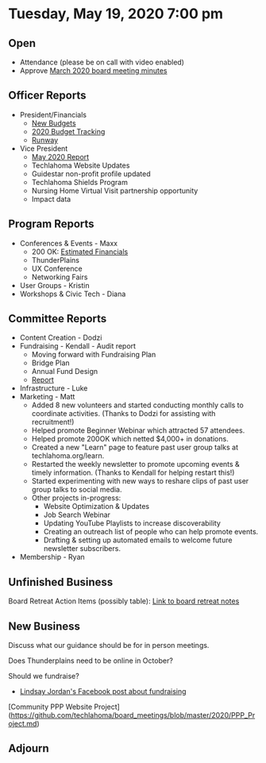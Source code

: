 # Tuesday, May 19, 2020 7:00 pm

## Open

- Attendance (please be on call with video enabled)
- Approve [March 2020 board meeting minutes](https://github.com/techlahoma/board_meetings/blob/master/2020/03_march_minutes.md)

## Officer Reports

- President/Financials
  - [New Budgets](https://docs.google.com/spreadsheets/d/1NgAvuGxFSfb76F_y2eXPzNShjrD6bIv7DzNp_e3c1rQ/edit?usp=sharing)
  - [2020 Budget Tracking](https://docs.google.com/spreadsheets/d/10KlK1Yb6_Gp2sAZvnNZ5tbD08TMlkY_XINKqSM74CLo/edit?usp=sharing)
  - [Runway](https://docs.google.com/spreadsheets/d/1KJwYtzZFRyrqAQlxPbul3t5pmGXcjS-y4NlijMAU0Lk/edit?usp=sharing)
- Vice President
  - [May 2020 Report](https://drive.google.com/file/d/163pLAbEZ7Lz9RmA-gpThKrVqZqBq3Coa/view?usp=sharing)
  - Techlahoma Website Updates
  - Guidestar non-profit profile updated
  - Techlahoma Shields Program
  - Nursing Home Virtual Visit partnership opportunity
  - Impact data

## Program Reports

- Conferences & Events - Maxx
  - 200 OK: [Estimated Financials](https://docs.google.com/spreadsheets/d/1DjUQJal_97MIfLKoy58VMkd8hP6wVNp7olnTHlXDkGE/edit?usp=sharing)
  - ThunderPlains
  - UX Conference
  - Networking Fairs
- User Groups - Kristin
- Workshops & Civic Tech - Diana

## Committee Reports

- Content Creation - Dodzi
- Fundraising - Kendall - Audit report
  - Moving forward with Fundraising Plan
  - Bridge Plan
  - Annual Fund Design
  - [Report](https://github.com/techlahoma/board_meetings/blob/master/2020/assets/Techlahoma%20Fundraising%20Readiness%20Assessment%20Combined%20Report.pdf)
- Infrastructure - Luke
- Marketing - Matt
  - Added 8 new volunteers and started conducting monthly calls to coordinate activities. (Thanks to Dodzi for assisting with recruitment!)
  - Helped promote Beginner Webinar which attracted 57 attendees.
  - Helped promote 200OK which netted \$4,000+ in donations.
  - Created a new "Learn" page to feature past user group talks at techlahoma.org/learn.
  - Restarted the weekly newsletter to promote upcoming events & timely information. (Thanks to Kendall for helping restart this!)
  - Started experimenting with new ways to reshare clips of past user group talks to social media.
  - Other projects in-progress:
    - Website Optimization & Updates
    - Job Search Webinar
    - Updating YouTube Playlists to increase discoverability
    - Creating an outreach list of people who can help promote events.
    - Drafting & setting up automated emails to welcome future newsletter subscribers.
- Membership - Ryan

## Unfinished Business

Board Retreat Action Items (possibly table):
[Link to board retreat notes](https://docs.google.com/document/d/1TeeipFHbYwD6iJZ6vT2G7VaAnpDQ1C50DU8IhPW4_84/edit?usp=sharing)

## New Business

Discuss what our guidance should be for in person meetings.

Does Thunderplains need to be online in October?

Should we fundraise?

- [Lindsay Jordan's Facebook post about fundraising](https://www.facebook.com/lindsay.goblejordan/videos/10102580579550258/?__xts__[0]=68.ARANgrpLbvT7VQG5Iiwpo_71P0O5q7cYkTzvb-Qf-mARaK68PQ0JdTRaemEKSsmE_OenUbrIkvuS6Auqy4kH1lM20PgoY6DnucrEFt-cMDjicf0mppyNcjq6djgMr9wqX0yirb9JBl0aTPUUSdx__xZLuO6RhODnJISY4myaqm1BEOXCJdMiYLLRLxYVX_qApcdeUTM3KYVz-ZhEozgqauS10IA&__tn__=-R)

[Community PPP Website Project] (https://github.com/techlahoma/board_meetings/blob/master/2020/PPP_Project.md)

## Adjourn
